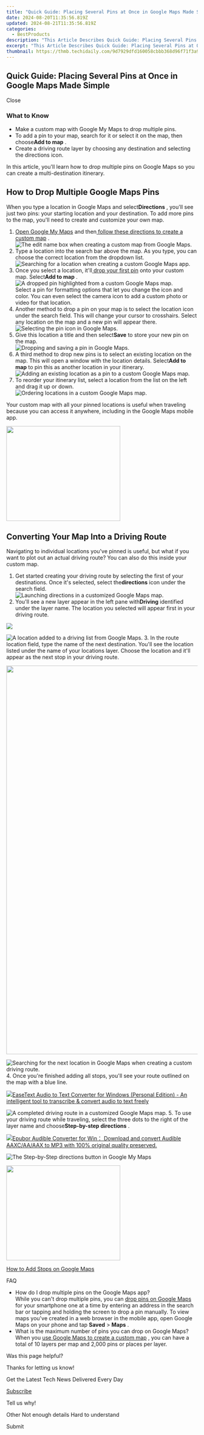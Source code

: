 ```yaml
---
title: "Quick Guide: Placing Several Pins at Once in Google Maps Made Simple"
date: 2024-08-20T11:35:56.819Z
updated: 2024-08-21T11:35:56.819Z
categories:
  - BestProducts
description: "This Article Describes Quick Guide: Placing Several Pins at Once in Google Maps Made Simple"
excerpt: "This Article Describes Quick Guide: Placing Several Pins at Once in Google Maps Made Simple"
thumbnail: https://thmb.techidaily.com/9d7929dfd160058cbbb368d96f71f3a942d4bc6b7e2652c599eedf5bcabac251.jpg
---
```


## Quick Guide: Placing Several Pins at Once in Google Maps Made Simple

Close 

###  What to Know

* Make a custom map with Google My Maps to drop multiple pins.
* To add a pin to your map, search for it or select it on the map, then choose**Add to map** .
* Create a driving route layer by choosing any destination and selecting the directions icon.

 In this article, you'll learn how to drop multiple pins on Google Maps so you can create a multi-destination itinerary.  

##  How to Drop Multiple Google Maps Pins 

 When you type a location in Google Maps and select**Directions** , you'll see just two pins: your starting location and your destination. To add more pins to the map, you'll need to create and customize your own map.  

1. [ Open Google My Maps](https://www.google.com/maps/d/u/0/) and then[ follow these directions to create a custom map](https://www.lifewire.com/create-custom-route-on-google-maps-5199091) .  
![The edit name box when creating a custom map from Google Maps.](https://www.lifewire.com/thmb/8Hfzr1aIpiuu9TpsYKfbdwmOhqA=/1500x0/filters:no_upscale():max_bytes(150000):strip_icc():format(webp)/003_drop-multiple-pins-on-google-maps-5197232-cf8267308fa04184b2ff90fe66175f9c.jpg)
2. Type a location into the search bar above the map. As you type, you can choose the correct location from the dropdown list.  
![Searching for a location when creating a custom Google Maps app.](https://www.lifewire.com/thmb/KFWtrnz6_YUwfzJjym69gGZN6Eg=/1500x0/filters:no_upscale():max_bytes(150000):strip_icc():format(webp)/004_drop-multiple-pins-on-google-maps-5197232-085d308e25424ddb90c1b37ab624029d.jpg)
3. Once you select a location, it'll[ drop your first pin](https://www.lifewire.com/how-to-drop-a-pin-google-maps-4171835) onto your custom map. Select**Add to map** .  
![A dropped pin highlighted from a custom Google Maps map.](https://www.lifewire.com/thmb/W33Xwb3-ftGFb-O4dDmnqXh5YT8=/1500x0/filters:no_upscale():max_bytes(150000):strip_icc():format(webp)/005_drop-multiple-pins-on-google-maps-5197232-986a7f20a0bb4bb982f067d5d0f4f6f2.jpg)  
 Select a pin for formatting options that let you change the icon and color. You can even select the camera icon to add a custom photo or video for that location.
4. Another method to drop a pin on your map is to select the location icon under the search field. This will change your cursor to crosshairs. Select any location on the map and a new pin will appear there.  
![Selecting the pin icon in Google Maps.](https://www.lifewire.com/thmb/vCqtmKBm0haC_8pRd-GhXTClaQE=/1500x0/filters:no_upscale():max_bytes(150000):strip_icc():format(webp)/007_drop-multiple-pins-on-google-maps-5197232-e1d17eed98e548e88068251981c22d88.jpg)
5. Give this location a title and then select**Save** to store your new pin on the map.  
![Dropping and saving a pin in Google Maps.](https://www.lifewire.com/thmb/bkmzmdCwSTWyAX9RDvmmn6Ij5V4=/1500x0/filters:no_upscale():max_bytes(150000):strip_icc():format(webp)/008_drop-multiple-pins-on-google-maps-5197232-99166fb1432e4ad0b3f65282276426dd.jpg)
6. A third method to drop new pins is to select an existing location on the map. This will open a window with the location details. Select**Add to map** to pin this as another location in your itinerary.  
![Adding an existing location as a pin to a custom Google Maps map.](https://www.lifewire.com/thmb/ie8R1SS6jVYHHGkgGPmLwwsIuRQ=/1500x0/filters:no_upscale():max_bytes(150000):strip_icc():format(webp)/009_drop-multiple-pins-on-google-maps-5197232-7132e521df6041fc90dd568906107aa6.jpg)
7. To reorder your itinerary list, select a location from the list on the left and drag it up or down.  
![Ordering locations in a custom Google Maps map.](https://www.lifewire.com/thmb/7c-xvhAvrrAQW5n9cwrjxHM6Ud8=/1500x0/filters:no_upscale():max_bytes(150000):strip_icc():format(webp)/0010_drop-multiple-pins-on-google-maps-5197232-0f8fbd8ac3e74be6955bd15ed0dced0f.jpg)

 Your custom map with all your pinned locations is useful when traveling because you can access it anywhere, including in the Google Maps mobile app.

<!-- affiliate ads begin -->
<a href="https://caperobbin.sjv.io/c/5597632/2006118/18460" target="_top" id="2006118"><img src="//a.impactradius-go.com/display-ad/18460-2006118" border="0" alt="" width="300" height="250"/></a><img height="0" width="0" src="https://imp.pxf.io/i/5597632/2006118/18460" style="position:absolute;visibility:hidden;" border="0" />
<!-- affiliate ads end -->
##  Converting Your Map Into a Driving Route 

 Navigating to individual locations you've pinned is useful, but what if you want to plot out an actual driving route? You can also do this inside your custom map.

1. Get started creating your driving route by selecting the first of your destinations. Once it's selected, select the**directions** icon under the search field.  
![Launching directions in a customized Google Maps map.](https://www.lifewire.com/thmb/FaZGiPheRhBPHUX7JoTSdmpgvuI=/1500x0/filters:no_upscale():max_bytes(150000):strip_icc():format(webp)/0011_drop-multiple-pins-on-google-maps-5197232-b9c4bef614e54f829c61349afb0e8891.jpg)
2. You'll see a new layer appear in the left pane with**Driving** identified under the layer name. The location you selected will appear first in your driving route.  
<!-- affiliate ads begin -->
<a href="https://secure.2checkout.com/order/checkout.php?PRODS=2201613&QTY=1&AFFILIATE=108875&CART=1"><img src="https://www.macdvdripperpro.com/images/devices-3.png" border="0"></a>
<!-- affiliate ads end -->
![A location added to a driving list from Google Maps.](https://www.lifewire.com/thmb/0G3tnXVTIUeFnBPvz4m_pH-xisQ=/1500x0/filters:no_upscale():max_bytes(150000):strip_icc():format(webp)/0012_drop-multiple-pins-on-google-maps-5197232-bc143b6f89f848a2b16e4455ebaf1de7.jpg)
3. In the route location field, type the name of the next destination. You'll see the location listed under the name of your locations layer. Choose the location and it'll appear as the next stop in your driving route.  
<!-- affiliate ads begin -->
<a href="https://ephamedtechinc.pxf.io/c/5597632/2097466/26400?prodsku=B700" target="_top" id="2097466"><img src="//a.impactradius-go.com/display-ad/26400-2097466" border="0" alt="" width="2048" height="1024"/></a><img height="0" width="0" src="https://imp.pxf.io/i/5597632/2097466/26400" style="position:absolute;visibility:hidden;" border="0" />
<!-- affiliate ads end -->
![Searching for the next location in Google Maps when creating a custom driving route.](https://www.lifewire.com/thmb/V6vZ9XOBPX1c69QCCAM04BhMIxw=/1500x0/filters:no_upscale():max_bytes(150000):strip_icc():format(webp)/0013_drop-multiple-pins-on-google-maps-5197232-214b0da124f04be0b8947eb6df00a6f7.jpg)
4. Once you're finished adding all stops, you'll see your route outlined on the map with a blue line.  
<!-- affiliate ads begin -->
<a href="https://secure.2checkout.com/order/checkout.php?PRODS=40203538&QTY=1&AFFILIATE=108875&CART=1"><img src="https://secure.avangate.com/images/merchant/cc4b82e826b52ec41c810301548e8f48/products/audio-to-text-transcription-software.png" border="0">EaseText Audio to Text Converter for Windows (Personal Edition) - An intelligent tool to transcribe & convert audio to text freely </a>
<!-- affiliate ads end -->
![A completed driving route in a customized Google Maps map.](https://www.lifewire.com/thmb/10TqcvMIEdqrLZZq-_wfKvTDRMc=/1500x0/filters:no_upscale():max_bytes(150000):strip_icc():format(webp)/0014_drop-multiple-pins-on-google-maps-5197232-5a2bfb207b85409888a91746beb4b5a7.jpg)
5. To use your driving route while traveling, select the three dots to the right of the layer name and choose**Step-by-step directions** .  
<!-- affiliate ads begin -->
<a href="https://secure.2checkout.com/order/checkout.php?PRODS=4708689&QTY=1&AFFILIATE=108875&CART=1"><img src="https://www.epubor.com/images/uppic/audible-converter-interface.png" border="0">Epubor Audible Converter for Win： Download and convert Audible AAXC/AA/AAX to MP3 with 100% original quality preserved.</a>
<!-- affiliate ads end -->
![The Step-by-Step directions button in Google My Maps](https://www.lifewire.com/thmb/9FDQ_MmhTyWai_1PqQKutBnA5ZQ=/1500x0/filters:no_upscale():max_bytes(150000):strip_icc():format(webp)/google-my-maps-step-by-step-directions-0e33d4aa9c0644f298ed117ff13a5553.png)

<!-- affiliate ads begin -->
<a href="https://modlily.sjv.io/c/5597632/2072819/17059" target="_top" id="2072819"><img src="//a.impactradius-go.com/display-ad/17059-2072819" border="0" alt="" width="300" height="250"/></a><img height="0" width="0" src="https://imp.pxf.io/i/5597632/2072819/17059" style="position:absolute;visibility:hidden;" border="0" />
<!-- affiliate ads end -->
[ How to Add Stops on Google Maps ](https://www.lifewire.com/add-stops-on-google-maps-5197837) 

 FAQ

* How do I drop multiple pins on the Google Maps app?  
 While you can't drop multiple pins, you can [ drop pins on Google Maps](https://www.lifewire.com/how-to-drop-a-pin-google-maps-4171835) for your smartphone one at a time by entering an address in the search bar or tapping and holding the screen to drop a pin manually. To view maps you've created in a web browser in the mobile app, open Google Maps on your phone and tap **Saved** \> **Maps** .
* What is the maximum number of pins you can drop on Google Maps?  
 When you [ use Google Maps to create a custom map](https://www.lifewire.com/make-custom-route-on-google-maps-4126536) , you can have a total of 10 layers per map and 2,000 pins or places per layer.

Was this page helpful?

Thanks for letting us know!

 Get the Latest Tech News Delivered Every Day

[ Subscribe ](https://www.lifewire.com/#) 

Tell us why!

 Other  Not enough details  Hard to understand 

 Submit 

<ins class="adsbygoogle"
     style="display:block"
     data-ad-format="autorelaxed"
     data-ad-client="ca-pub-7571918770474297"
     data-ad-slot="1223367746"></ins>



<ins class="adsbygoogle"
     style="display:block"
     data-ad-client="ca-pub-7571918770474297"
     data-ad-slot="8358498916"
     data-ad-format="auto"
     data-full-width-responsive="true"></ins>


